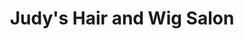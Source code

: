 ---
title: "Judy's Hair and Wig Salon"
url: /philadelphia/judys-hair-and-wig-salon/
shop: Kosmetik
---